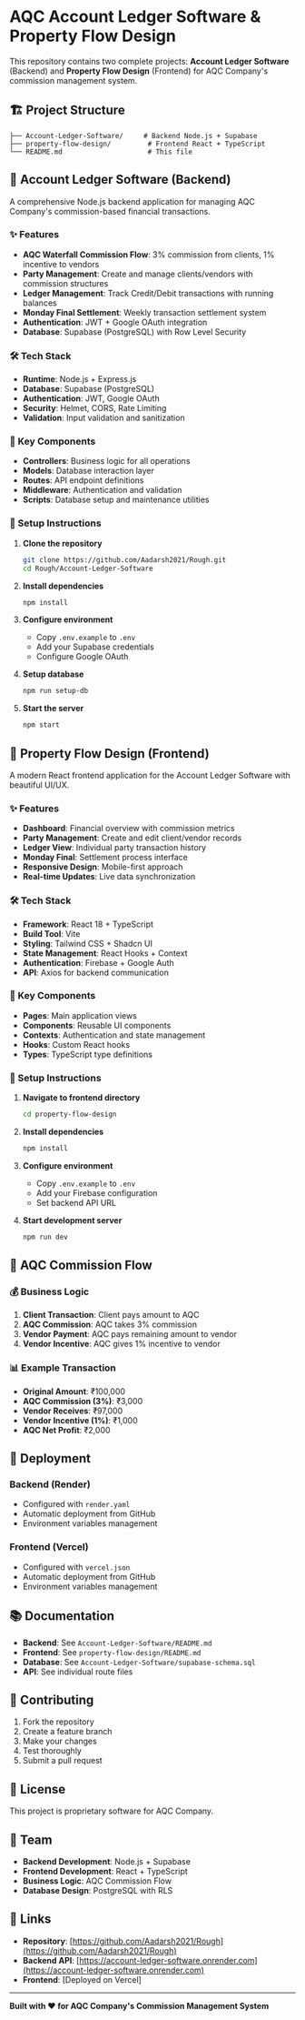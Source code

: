 # AQC Account Ledger Software & Property Flow Design

This repository contains two complete projects: **Account Ledger Software** (Backend) and **Property Flow Design** (Frontend) for AQC Company's commission management system.

## 🏗️ Project Structure

```
├── Account-Ledger-Software/     # Backend Node.js + Supabase
├── property-flow-design/         # Frontend React + TypeScript
└── README.md                     # This file
```

## 🚀 Account Ledger Software (Backend)

A comprehensive Node.js backend application for managing AQC Company's commission-based financial transactions.

### ✨ Features

- **AQC Waterfall Commission Flow**: 3% commission from clients, 1% incentive to vendors
- **Party Management**: Create and manage clients/vendors with commission structures
- **Ledger Management**: Track Credit/Debit transactions with running balances
- **Monday Final Settlement**: Weekly transaction settlement system
- **Authentication**: JWT + Google OAuth integration
- **Database**: Supabase (PostgreSQL) with Row Level Security

### 🛠️ Tech Stack

- **Runtime**: Node.js + Express.js
- **Database**: Supabase (PostgreSQL)
- **Authentication**: JWT, Google OAuth
- **Security**: Helmet, CORS, Rate Limiting
- **Validation**: Input validation and sanitization

### 📁 Key Components

- **Controllers**: Business logic for all operations
- **Models**: Database interaction layer
- **Routes**: API endpoint definitions
- **Middleware**: Authentication and validation
- **Scripts**: Database setup and maintenance utilities

### 🔧 Setup Instructions

1. **Clone the repository**
   ```bash
   git clone https://github.com/Aadarsh2021/Rough.git
   cd Rough/Account-Ledger-Software
   ```

2. **Install dependencies**
   ```bash
   npm install
   ```

3. **Configure environment**
   - Copy `.env.example` to `.env`
   - Add your Supabase credentials
   - Configure Google OAuth

4. **Setup database**
   ```bash
   npm run setup-db
   ```

5. **Start the server**
   ```bash
   npm start
   ```

## 🎨 Property Flow Design (Frontend)

A modern React frontend application for the Account Ledger Software with beautiful UI/UX.

### ✨ Features

- **Dashboard**: Financial overview with commission metrics
- **Party Management**: Create and edit client/vendor records
- **Ledger View**: Individual party transaction history
- **Monday Final**: Settlement process interface
- **Responsive Design**: Mobile-first approach
- **Real-time Updates**: Live data synchronization

### 🛠️ Tech Stack

- **Framework**: React 18 + TypeScript
- **Build Tool**: Vite
- **Styling**: Tailwind CSS + Shadcn UI
- **State Management**: React Hooks + Context
- **Authentication**: Firebase + Google Auth
- **API**: Axios for backend communication

### 📁 Key Components

- **Pages**: Main application views
- **Components**: Reusable UI components
- **Contexts**: Authentication and state management
- **Hooks**: Custom React hooks
- **Types**: TypeScript type definitions

### 🔧 Setup Instructions

1. **Navigate to frontend directory**
   ```bash
   cd property-flow-design
   ```

2. **Install dependencies**
   ```bash
   npm install
   ```

3. **Configure environment**
   - Copy `.env.example` to `.env`
   - Add your Firebase configuration
   - Set backend API URL

4. **Start development server**
   ```bash
   npm run dev
   ```

## 🔄 AQC Commission Flow

### 💰 Business Logic

1. **Client Transaction**: Client pays amount to AQC
2. **AQC Commission**: AQC takes 3% commission
3. **Vendor Payment**: AQC pays remaining amount to vendor
4. **Vendor Incentive**: AQC gives 1% incentive to vendor

### 📊 Example Transaction

- **Original Amount**: ₹100,000
- **AQC Commission (3%)**: ₹3,000
- **Vendor Receives**: ₹97,000
- **Vendor Incentive (1%)**: ₹1,000
- **AQC Net Profit**: ₹2,000

## 🚀 Deployment

### Backend (Render)
- Configured with `render.yaml`
- Automatic deployment from GitHub
- Environment variables management

### Frontend (Vercel)
- Configured with `vercel.json`
- Automatic deployment from GitHub
- Environment variables management

## 📚 Documentation

- **Backend**: See `Account-Ledger-Software/README.md`
- **Frontend**: See `property-flow-design/README.md`
- **Database**: See `Account-Ledger-Software/supabase-schema.sql`
- **API**: See individual route files

## 🤝 Contributing

1. Fork the repository
2. Create a feature branch
3. Make your changes
4. Test thoroughly
5. Submit a pull request

## 📄 License

This project is proprietary software for AQC Company.

## 👥 Team

- **Backend Development**: Node.js + Supabase
- **Frontend Development**: React + TypeScript
- **Business Logic**: AQC Commission Flow
- **Database Design**: PostgreSQL with RLS

## 🔗 Links

- **Repository**: [https://github.com/Aadarsh2021/Rough](https://github.com/Aadarsh2021/Rough)
- **Backend API**: [https://account-ledger-software.onrender.com](https://account-ledger-software.onrender.com)
- **Frontend**: [Deployed on Vercel]

---

**Built with ❤️ for AQC Company's Commission Management System**
